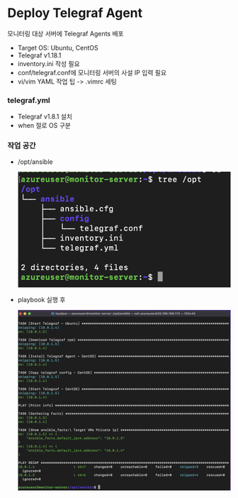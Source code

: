 # Deploy Telegraf Agent
모니터링 대상 서버에 Telegraf Agents 배포
- Target OS: Ubuntu, CentOS
- Telegraf v1.18.1
- inventory.ini 작성 필요
- conf/telegraf.conf에 모니터링 서버의 사설 IP 입력 필요
- vi/vim YAML 작업 팁 -> .vimrc 세팅

### telegraf.yml
- Telegraf v1.8.1 설치
- when 절로 OS 구분

### 작업 공간
- /opt/ansible

    ![ansible_workdir](../_img/ansible_workidr.png)
- playbook 실행 후

    ![plyabook](../_img/playbook.png)
